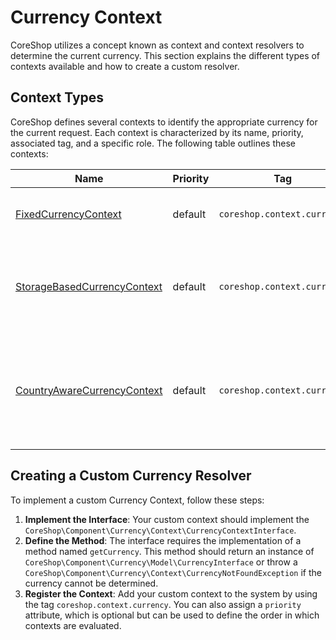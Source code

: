# Currency Context

CoreShop utilizes a concept known as context and context resolvers to determine the current currency. This section
explains the different types of contexts available and how to create a custom resolver.

## Context Types

CoreShop defines several contexts to identify the appropriate currency for the current request. Each context is
characterized by its name, priority, associated tag, and a specific role. The following table outlines these contexts:

| Name                                                                                                                                                         | Priority | Tag                         | Description                                                                       |
|--------------------------------------------------------------------------------------------------------------------------------------------------------------|----------|-----------------------------|-----------------------------------------------------------------------------------|
| [FixedCurrencyContext](https://github.com/coreshop/CoreShop/blob/master/src/CoreShop/Component/Currency/Context/FixedCurrencyContext.php)                    | default  | `coreshop.context.currency` | Primarily used for testing purposes.                                              |
| [StorageBasedCurrencyContext](https://github.com/coreshop/CoreShop/blob/master/src/CoreShop/Component/Core/Context/Currency/StorageBasedCurrencyContext.php) | default  | `coreshop.context.currency` | Checks if a currency has been changed during a frontend request.                  |
| [CountryAwareCurrencyContext](https://github.com/coreshop/CoreShop/blob/master/src/CoreShop/Component/Core/Context/Currency/CountryAwareCurrencyContext.php) | default  | `coreshop.context.currency` | Commonly used as it determines the currency based on the current country context. |

## Creating a Custom Currency Resolver

To implement a custom Currency Context, follow these steps:

1. **Implement the Interface**: Your custom context should implement
   the `CoreShop\Component\Currency\Context\CurrencyContextInterface`.
2. **Define the Method**: The interface requires the implementation of a method named `getCurrency`. This method should
   return an instance of `CoreShop\Component\Currency\Model\CurrencyInterface` or throw
   a `CoreShop\Component\Currency\Context\CurrencyNotFoundException` if the currency cannot be determined.
3. **Register the Context**: Add your custom context to the system by using the tag `coreshop.context.currency`. You can
   also assign a `priority` attribute, which is optional but can be used to define the order in which contexts are
   evaluated.

